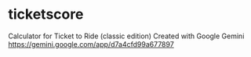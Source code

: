 # ticketscore
Calculator for Ticket to Ride (classic edition)
Created with Google Gemini
https://gemini.google.com/app/d7a4cfd99a677897
